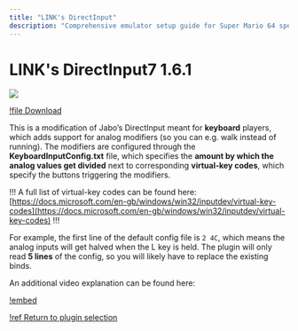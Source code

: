 ```yaml
---
title: "LINK's DirectInput"
description: "Comprehensive emulator setup guide for Super Mario 64 speedruns"
---
```


# LINK's DirectInput7 1.6.1

![](./img/keyboardinput.png)

[!file Download](https://cdn.discordapp.com/attachments/329337636244291587/421198571266768907/KeyboardInput.zip)

This is a modification of Jabo’s DirectInput meant for **keyboard** players, which adds support for analog modifiers (so you can e.g. walk instead of running). The modifiers are configured through the **KeyboardInputConfig.txt** file, which specifies the **amount by which the analog values get divided** next to corresponding **virtual-key codes**, which specify the buttons triggering the modifiers. 

!!!
A full list of virtual-key codes can be found here: [https://docs.microsoft.com/en-gb/windows/win32/inputdev/virtual-key-codes](https://docs.microsoft.com/en-gb/windows/win32/inputdev/virtual-key-codes)
!!!

For example, the first line of the default config file is `2 4C`, which means the analog inputs will get halved when the L key is held. The plugin will only read **5 lines** of the config, so you will likely have to replace the existing binds.

An additional video explanation can be found here:

[!embed](https://www.youtube.com/embed/pwsz8ak65N0?start=142)

[!ref Return to plugin selection](plugin_setup.md#plugin-selection)
